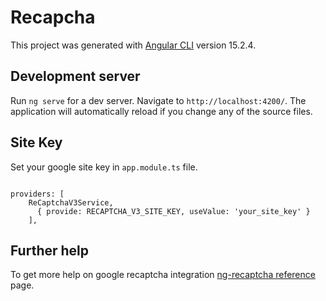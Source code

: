 # Recapcha

This project was generated with [Angular CLI](https://github.com/angular/angular-cli) version 15.2.4.

## Development server

Run `ng serve` for a dev server. Navigate to `http://localhost:4200/`. The application will automatically reload if you change any of the source files.

## Site Key

Set your google site key in `app.module.ts` file. 

```

providers: [
    ReCaptchaV3Service,
      { provide: RECAPTCHA_V3_SITE_KEY, useValue: 'your_site_key' }
    ],
```


## Further help

To get more help on google recaptcha integration [ng-recaptcha reference](https://www.npmjs.com/package/ng-recaptcha) page.
